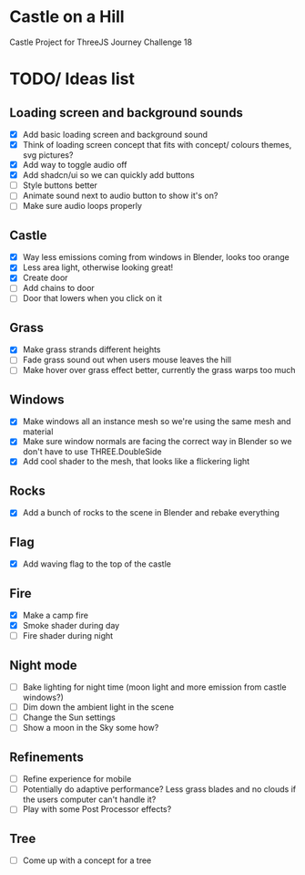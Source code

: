# Castle on a Hill

Castle Project for ThreeJS Journey Challenge 18

# TODO/ Ideas list

## Loading screen and background sounds

- [x] Add basic loading screen and background sound
- [x] Think of loading screen concept that fits with concept/ colours themes, svg pictures?
- [x] Add way to toggle audio off
- [x] Add shadcn/ui so we can quickly add buttons
- [ ] Style buttons better
- [ ] Animate sound next to audio button to show it's on?
- [ ] Make sure audio loops properly

## Castle

- [x] Way less emissions coming from windows in Blender, looks too orange
- [x] Less area light, otherwise looking great!
- [x] Create door
- [ ] Add chains to door
- [ ] Door that lowers when you click on it

## Grass

- [x] Make grass strands different heights
- [ ] Fade grass sound out when users mouse leaves the hill
- [ ] Make hover over grass effect better, currently the grass warps too much

## Windows

- [x] Make windows all an instance mesh so we're using the same mesh and material
- [x] Make sure window normals are facing the correct way in Blender so we don't have to use THREE.DoubleSide
- [x] Add cool shader to the mesh, that looks like a flickering light

## Rocks

- [x] Add a bunch of rocks to the scene in Blender and rebake everything

## Flag

- [x] Add waving flag to the top of the castle

## Fire

- [x] Make a camp fire
- [x] Smoke shader during day
- [ ] Fire shader during night

## Night mode

- [ ] Bake lighting for night time (moon light and more emission from castle windows?)
- [ ] Dim down the ambient light in the scene
- [ ] Change the Sun settings
- [ ] Show a moon in the Sky some how?

## Refinements

- [ ] Refine experience for mobile
- [ ] Potentially do adaptive performance? Less grass blades and no clouds if the users computer can't handle it?
- [ ] Play with some Post Processor effects?

## Tree

- [ ] Come up with a concept for a tree

